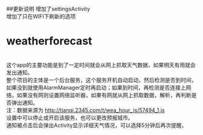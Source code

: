 ##更新说明
增加了settingsActivity
<br>增加了只在WIFI下刷新的选项
# weatherforecast
   <br>这个app的主要功能是到了一定时间就会从网上抓取天气数据，如果明天有雨就会发出通知。<br>
   整个项目的主体是一个后台服务，这个服务开机自动启动，然后检测是否到时间，如果没到就使用AlarmManager定时再启动；如果到时间，再检测是否连接上网络，如果没有网则设置网络监听器，如果有网就从网上抓取数据，解析，再判断是否弹出通知。<br>
   注：数据来源为  http://tianqi.2345.com/t/wea_hour_js/57494_1.js<br>
   设置中可以停止或开启该服务，也可以更改预报城市。<br>
   通知被点击后会弹出Activity显示详细天气情况，可以选择5分钟后再次提醒。

